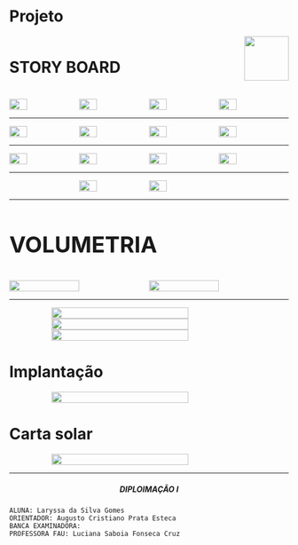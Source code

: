 # Projeto


<div align="justify" class="body-text">

<div style="display:flex; justify-content: space-between;">
  <h1 style="margin-bottom:40px">STORY BOARD</h1>
  <img style="width:80px;" src='assets/images/norte.png'/>
</div>

<div style="display:flex;">
    <img style="width:25%;" src='assets/images/p1.jpeg'/>
    <img style="width:25%;" src='assets/images/p2.jpeg'/>
    <img style="width:25%;" src='assets/images/p3.jpeg'/>
    <img style="width:25%;" src='assets/images/p4.jpeg'/>
</div>

----

<div style="display:flex;">
    <img style="width:25%;" src='assets/images/p5.jpeg'/>
    <img style="width:25%;" src='assets/images/p6.jpeg'/>
    <img style="width:25%;" src='assets/images/p9.jpeg'/>
    <img style="width:25%;" src='assets/images/p10.jpeg'/>
</div>

----

<div style="display:flex;">
    <img style="width:25%;" src='assets/images/p11.jpeg'/>
    <img style="width:25%;" src='assets/images/p12.jpeg'/>
    <img style="width:25%;" src='assets/images/p13.jpeg'/>
    <img style="width:25%;" src='assets/images/p14.jpeg'/>
</div>

----

<div style="display:flex; justify-content:center;">
    <img style="width:25%;" src='assets/images/p15.jpeg'/>
    <img style="width:25%;" src='assets/images/p16.jpeg'/>
</div>

----

<h1 style="font-size:40px; margin-bottom:40px">VOLUMETRIA</h1>

<div style="display:flex;">
    <img style="width:50%;" src='assets/images/p8.png'/>
    <img style="width:50%;" src='assets/images/p7.png'/>
</div>

----


<div style="display:flex; align-items:center; flex-direction:column">
  <img style="width:70%;" src='assets/images/volumetria1.jpg'/>

  <img style="width:70%;" src='assets/images/volumetria2.jpg'/>

  <img style="width:70%;" src='assets/images/volumetria3.jpg'/>
</div>


# Implantação

  <div style="display:flex; align-items:center; flex-direction:column">
    <img style="width:70%;" src='assets/images/implantacao.jpg'/>
  </div>

# Carta solar

  <div style="display:flex; align-items:center; flex-direction:column">
    <img style="width:70%;" src='assets/images/carta_solar.jpg'/>
  </div>

----

##### <center> DIPLOIMAÇÃO I

  <div class="body-bottom">

    ALUNA: Laryssa da Silva Gomes
    ORIENTADOR: Augusto Cristiano Prata Esteca
    BANCA EXAMINADORA:
    PROFESSORA FAU: Luciana Saboia Fonseca Cruz

  </div>

</div>
